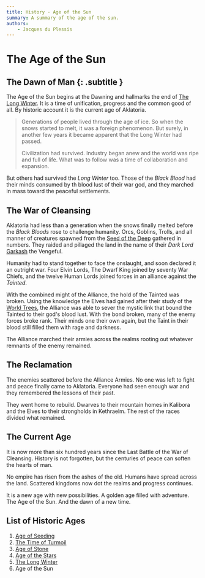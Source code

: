 ```yaml
---
title: History - Age of the Sun
summary: A summary of the age of the sun.
authors:
    - Jacques du Plessis
---
```

# The Age of the Sun
## The Dawn of Man {: .subtitle }
The Age of the Sun begins at the Dawning and hallmarks the end of [The Long Winter](/history/ages/long_winter).  It is a time of unification, progress and the common good of all.  By historic account it is the current age of Aklatoria. 

> Generations of people lived through the age of ice.  So when the snows started to melt, it was a foreign phenomenon. But surely, in another few years it became apparent that the Long Winter had passed.
>
> Civilization had survived.  Industry began anew and the world was ripe and full of life.  What was to follow was a time of collaboration and expansion.

But others had survived the _Long Winter_ too. Those of the _Black Blood_ had their minds consumed by th blood lust of their war god, and they marched in mass toward the peaceful settlements.

## The War of Cleansing
Aklatoria had less than a generation when the snows finally melted before the _Black Bloods_ rose to challenge humanity.  Orcs, Goblins, Trolls, and all manner of creatures spawned from the [Seed of the Deep](/history/myths/seeds_of_life#the-seed-of-the-deep) gathered in numbers.  They raided and pillaged the land in the name of their _Dark Lord_ [Garkash](/religion/deities/garkash) the Vengeful.

Humanity had to stand together to face the onslaught, and soon declared it an outright war. Four Elvin Lords, The Dwarf King joined by seventy War Chiefs, and the twelve Human Lords joined forces in an alliance against the _Tainted_.

With the combined might of the Alliance, the hold of the Tainted was broken.  Using the knowledge the Elves had gained after their study of the [World Trees](/cosmology/magic/places_of_power/world_trees), the Alliance was able to sever the mystic link that bound the Tainted to their god's blood lust.  With the bond broken, many of the enemy forces broke rank.  Their minds one their own again, but the Taint in their blood still filled them with rage and darkness.

The Alliance marched their armies across the realms rooting out whatever remnants of the enemy remained.

## The Reclamation
The enemies scattered before the Alliance Armies.  No one was left to fight and peace finally came to Aklatoria. Everyone had seen enough war and they remembered the lessons of their past.

They went home to rebuild.  Dwarves to their mountain homes in Kalibora and the Elves to their strongholds in Kethraelm.  The rest of the races divided what remained.

## The Current Age
It is now more than six hundred years since the Last Battle of the War of Cleansing.  History is not forgotten, but the centuries of peace can soften the hearts of man.

No empire has risen from the ashes of the old.  Humans have spread across the land.  Scattered kingdoms now dot the realms and progress continues.

It is a new age with new possibilities.  A golden age filled with adventure.  The Age of the Sun.  And the dawn of a new time.

## List of Historic Ages
1. [Age of Seeding](/history/ages/age_of_seeding)
2. [The Time of Turmoil](/history/ages/time_of_turmoil)
3. [Age of Stone](/history/ages/age_of_stone)
4. [Age of the Stars](/history/ages/age_of_the_stars)
5. [The Long Winter](/history/ages/long_winter)
6. Age of the Sun